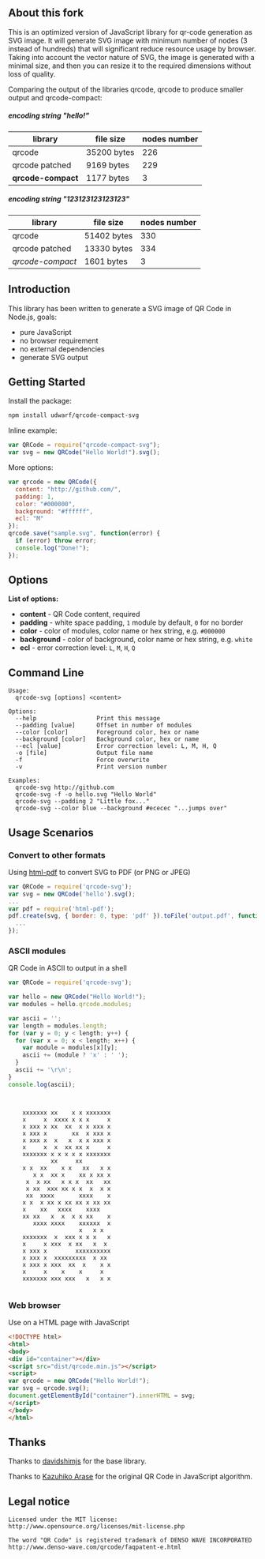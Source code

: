 ## About this fork
This is an optimized version of JavaScript library for qr-code generation as SVG image.
It will generate SVG image with minimum number of nodes (3 instead of hundreds) that will significant reduce resource usage by browser.
Taking into account the vector nature of SVG, the image is generated with a minimal size, and then you can resize it to the required dimensions without loss of quality.

Comparing the output of the libraries qrcode, qrcode to produce smaller output and qrcode-compact:

##### encoding string "hello!"
| library | file size | nodes number | 
| ------ | ------------- | ---------------- 
| qrcode |35200 bytes | 226 
| qrcode patched|9169 bytes | 229
| **qrcode-compact** |1177 bytes | 3 

##### encoding string "123123123123123"
| library | file size | nodes number | 
| ------ | ------------- | ---------------- 
| qrcode |51402 bytes | 330 | 
| qrcode patched|13330 bytes | 334
| *qrcode-compact* |1601 bytes | 3



## Introduction


This library has been written to generate a SVG image of QR Code in Node.js, goals:
* pure JavaScript
* no browser requirement
* no external dependencies
* generate SVG output

## Getting Started

Install the package:
```bash
npm install udwarf/qrcode-compact-svg
```

Inline example:
```javascript
var QRCode = require("qrcode-compact-svg");
var svg = new QRCode("Hello World!").svg();
```

More options:
```javascript
var qrcode = new QRCode({
  content: "http://github.com/",
  padding: 1,
  color: "#000000",
  background: "#ffffff",
  ecl: "M"
});
qrcode.save("sample.svg", function(error) {
  if (error) throw error;
  console.log("Done!");
});
```

## Options

**List of options:**
* **content** - QR Code content, required
* **padding** - white space padding, `1` module by default, `0` for no border
* **color** - color of modules, color name or hex string, e.g. `#000000`
* **background** - color of background, color name or hex string, e.g. `white`
* **ecl** - error correction level: `L`, `M`, `H`, `Q`

## Command Line

```
Usage:
  qrcode-svg [options] <content>

Options:
  --help                 Print this message
  --padding [value]      Offset in number of modules
  --color [color]        Foreground color, hex or name
  --background [color]   Background color, hex or name
  --ecl [value]          Error correction level: L, M, H, Q
  -o [file]              Output file name
  -f                     Force overwrite
  -v                     Print version number

Examples:
  qrcode-svg http://github.com
  qrcode-svg -f -o hello.svg "Hello World"
  qrcode-svg --padding 2 "Little fox..."
  qrcode-svg --color blue --background #ececec "...jumps over"
```

## Usage Scenarios

### Convert to other formats

Using [html-pdf](https://www.npmjs.com/package/html-pdf) to convert SVG to PDF (or PNG or JPEG)
```javascript
var QRCode = require('qrcode-svg');
var svg = new QRCode('hello').svg();
...
var pdf = require('html-pdf');
pdf.create(svg, { border: 0, type: 'pdf' }).toFile('output.pdf', function(err, res) {
  ...
});
```

### ASCII modules

QR Code in ASCII to output in a shell
```javascript
var QRCode = require('qrcode-svg');

var hello = new QRCode("Hello World!");
var modules = hello.qrcode.modules;

var ascii = '';
var length = modules.length;
for (var y = 0; y < length; y++) {
  for (var x = 0; x < length; x++) {
    var module = modules[x][y];
    ascii += (module ? 'x' : ' ');
  }
  ascii += '\r\n';
}
console.log(ascii);
```

```


    xxxxxxx xx    x x xxxxxxx
    x     x  xxxx x x x     x
    x xxx x xx  xx  x x xxx x
    x xxx x       xx  x xxx x
    x xxx x  x   x  x x xxx x
    x     x  x  xx xx x     x
    xxxxxxx x x x x x xxxxxxx
            xx     xx        
    x x  xx    x x   xx   x x
       x x  xx x    xx x xx x
     x  x xx   x x x  xx   xx
     x xx  xxx xx x x  x  x x
     xx  xxxx       xxxx    x
    x x  x xx x xx xx x xx xx
    x    xx   xxxx    xxxx   
    xx xx   x  x  x x xx    x
       xxxx xxxx    xxxxxx  x
                    x   x x  
    xxxxxxx  x  xxx x x x   x
    x     x xxx  x xx   x  x 
    x xxx x        xxxxxxxxxx
    x xxx x  xxxxxxxxx  x xx 
    x xxx x xxx  xx  x    x x
    x     x    x    x     x  
    xxxxxxx xxx xxx   x   x x


```

### Web browser

Use on a HTML page with JavaScript
```html
<!DOCTYPE html>
<html>
<body>
<div id="container"></div>
<script src="dist/qrcode.min.js"></script>
<script>
var qrcode = new QRCode("Hello World!");
var svg = qrcode.svg();
document.getElementById("container").innerHTML = svg;
</script>
</body>
</html>
```

## Thanks

Thanks to [davidshimjs](https://github.com/davidshimjs/qrcodejs) for the base library.

Thanks to [Kazuhiko Arase](http://www.d-project.com/) for the original QR Code in JavaScript algorithm.

## Legal notice

```
Licensed under the MIT license:
http://www.opensource.org/licenses/mit-license.php

The word "QR Code" is registered trademark of DENSO WAVE INCORPORATED
http://www.denso-wave.com/qrcode/faqpatent-e.html
```
